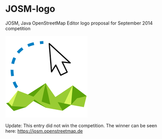 JOSM-logo
=========

JOSM, Java OpenStreetMap Editor logo proposal for September 2014 competition

![JOSM Logo entry](https://github.com/niklasbackman/JOSM-logo/blob/master/256x256.png)

Update:
This entry did not win the competition. The winner can be seen here: https://josm.openstreetmap.de
